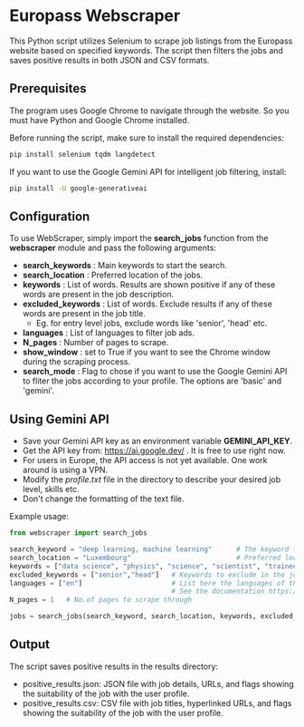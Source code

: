 # Europass Webscraper

This Python script utilizes Selenium to scrape job listings from the Europass website based on specified keywords. The script then filters the jobs and saves positive results in both JSON and CSV formats.

## Prerequisites

The program uses Google Chrome to navigate through the website. So you must have Python and Google Chrome installed.

Before running the script, make sure to install the required dependencies:

```bash
pip install selenium tqdm langdetect
```
If you want to use the Google Gemini API for intelligent job filtering, install:
```bash
pip install -U google-generativeai
```
## Configuration

To use WebScraper, simply import the **search_jobs** function from the **webscraper** module and pass the following arguments:
- **search_keywords** : Main keywords to start the search.
- **search_location** : Preferred location of the jobs.  
- **keywords** : List of words. Results are shown positive if any of these words are present in the job description.
- **excluded_keywords** : List of words. Exclude results if any of these words are present in the job title.
  - Eg. for entry level jobs, exclude words like 'senior', 'head' etc. 
- **languages** : List of languages to filter job ads.
- **N_pages** : Number of pages to scrape.
- **show_window** : set to True if you want to see the Chrome window  during the scraping process.
- **search_mode** : Flag to chose if you want to use the Google Gemini API to fliter the jobs according to your profile. The options are 'basic' and 'gemini'.

## Using Gemini API

- Save your Gemini API key as an environment variable **GEMINI_API_KEY**.
- Get the API key from: https://ai.google.dev/ . It is free to use right now.
- For users in Europe, the API access is not yet available. One work around is using a VPN.
- Modify the *profile.txt* file in the directory to describe your desired job level, skills etc.
- Don't change the formatting of the text file.

Example usage:

```python
from webscraper import search_jobs

search_keyword = "deep learning, machine learning"      # The keyword to search for jobs
search_location = "Luxembourg"                          # Preferred location of the jobs
keywords = ["data science", "physics", "science", "scientist", "trainee", "machine learning", "deep learning"]  # Keywords for job filtering
excluded_keywords = ["senior","head"]   # Keywords to exclude in the job title.
languages = ["en"]                      # List here the languages of the advertisement you are interested in.
                                        # See the documentation https://pypi.org/project/langdetect/ for abbreviations
N_pages = 1   # No.of pages to scrape through

jobs = search_jobs(search_keyword, search_location, keywords, excluded_keywords, languages, N_pages, show_window=True)
```

## Output
The script saves positive results in the results directory:

- positive_results.json: JSON file with job details, URLs, and flags showing the suitability of the job with the user profile.
- positive_results.csv: CSV file with job titles, hyperlinked URLs, and flags showing the suitability of the job with the user profile.

